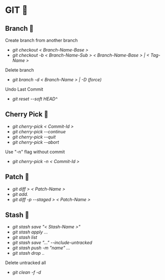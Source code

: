 
# GIT :rainbow: 

## Branch  :evergreen_tree:

Create branch from another branch

- *git checkout < Branch-Name-Base >*  
- *git checkout -b < Branch-Name-Sub > < Branch-Name-Base > | < Tag-Name >*  

Delete branch  
- *git branch -d < Branch-Name > | -D (force)*

Undo Last Commit 
- *git reset --soft HEAD^* 

## Cherry Pick  :cherries:
- *git cherry-pick < Commit-Id >*  
- *git cherry-pick --continue*  
- *git cherry-pick --quit*  
- *git cherry-pick --abort* 

Use "-n" flag without commit
- *git cherry-pick -n  < Commit-Id >*

## Patch  :jeans:
- *git diff > < Patch-Name >*
- *git add.*
- *git diff -p --staged >  < Patch-Name >*

## Stash  :briefcase:
- *git stash save "< Stash-Name >"*
- *git stash apply ...*
- *git stash list*
- *git stash save "..." --include-untracked*
- *git stash push -m "name" ...*
- *git stash drop ..*

Delete untracked all  
- *git clean -f -d*
